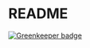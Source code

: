 # README

[![Greenkeeper badge](https://badges.greenkeeper.io/khanghuynh92/rekit-crud-boilerplate.svg)](https://greenkeeper.io/)
